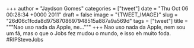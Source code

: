 
+++
author = "Jaydson Gomes"
categories = ["tweet"]
date = "Thu Oct 06 00:28:34 +0000 2011"
draft = false
image = "{TWEET_IMAGE}"
slug = "26d06c1fcda8d9758708697948515a887a9a569d"
tags = ["tweet"]
title = """Nao uso nada da Apple, ne..."""
+++
Nao uso nada da Apple, nem sou um fã, mas o que o Jobs fez mudou o mundo, e isso eh muito foda. #RIPSteveJobs
